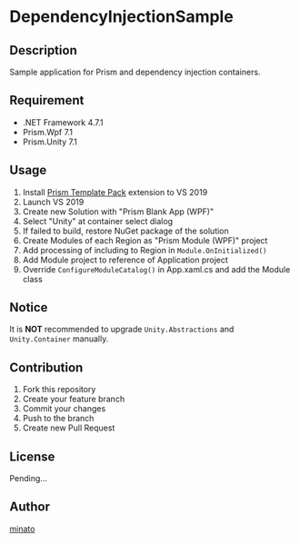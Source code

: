 # DependencyInjectionSample

## Description

Sample application for Prism and dependency injection containers.

## Requirement

- .NET Framework 4.7.1
- Prism.Wpf 7.1
- Prism.Unity 7.1

## Usage

1. Install [Prism Template Pack](https://marketplace.visualstudio.com/items?itemName=BrianLagunas.PrismTemplatePack) extension to VS 2019
2. Launch VS 2019
3. Create new Solution with "Prism Blank App (WPF)"
4. Select "Unity" at container select dialog
5. If failed to build, restore NuGet package of the solution
6. Create Modules of each Region as "Prism Module (WPF)" project
7. Add processing of including to Region in ``Module.OnInitialized()``
8. Add Module project to reference of Application project
9. Override ``ConfigureModuleCatalog()`` in App.xaml.cs and add the Module class

## Notice

It is **NOT** recommended to upgrade ``Unity.Abstractions`` and ``Unity.Container`` manually.

## Contribution

1. Fork this repository
2. Create your feature branch
3. Commit your changes
4. Push to the branch
5. Create new Pull Request

## License

Pending...

## Author

[minato](https://blog.minatoproject.com/)